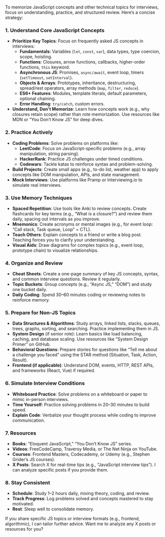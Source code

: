 To memorize JavaScript concepts and other technical topics for interviews, focus on understanding, practice, and structured review. Here’s a concise strategy:

### 1. **Understand Core JavaScript Concepts**
   - **Prioritize Key Topics**: Focus on frequently asked JS concepts in interviews:
     - **Fundamentals**: Variables (`let`, `const`, `var`), data types, type coercion, scope, hoisting.
     - **Functions**: Closures, arrow functions, callbacks, higher-order functions, `this` keyword.
     - **Asynchronous JS**: Promises, `async/await`, event loop, timers (`setTimeout`, `setInterval`).
     - **Objects & Arrays**: Prototypes, inheritance, destructuring, spread/rest operators, array methods (`map`, `filter`, `reduce`).
     - **ES6+ Features**: Modules, template literals, default parameters, optional chaining.
     - **Error Handling**: `try/catch`, custom errors.
   - **Understand, Don’t Memorize**: Learn how concepts work (e.g., why closures retain scope) rather than rote memorization. Use resources like MDN or “You Don’t Know JS” for deep dives.

### 2. **Practice Actively**
   - **Coding Problems**: Solve problems on platforms like:
     - **LeetCode**: Focus on JavaScript-specific problems (e.g., array manipulation, string parsing).
     - **HackerRank**: Practice JS challenges under timed conditions.
     - **Codewars**: Tackle katas to reinforce syntax and problem-solving.
   - **Build Projects**: Create small apps (e.g., to-do list, weather app) to apply concepts like DOM manipulation, APIs, and state management.
   - **Mock Interviews**: Use platforms like Pramp or Interviewing.io to simulate real interviews.

### 3. **Use Memory Techniques**
   - **Spaced Repetition**: Use tools like Anki to review concepts. Create flashcards for key terms (e.g., “What is a closure?”) and review them daily, spacing out intervals as you improve.
   - **Mnemonics**: Create acronyms or mental images (e.g., for event loop: “Call stack, Task queue, Loop” = CTL).
   - **Teach Others**: Explain concepts to a friend or write a blog post. Teaching forces you to clarify your understanding.
   - **Visual Aids**: Draw diagrams for complex topics (e.g., event loop, prototype chain) to visualize relationships.

### 4. **Organize and Review**
   - **Cheat Sheets**: Create a one-page summary of key JS concepts, syntax, and common interview questions. Review it regularly.
   - **Topic Buckets**: Group concepts (e.g., “Async JS,” “DOM”) and study one bucket daily.
   - **Daily Coding**: Spend 30–60 minutes coding or reviewing notes to reinforce memory.

### 5. **Prepare for Non-JS Topics**
   - **Data Structures & Algorithms**: Study arrays, linked lists, stacks, queues, trees, graphs, sorting, and searching. Practice implementing them in JS.
   - **System Design** (if senior role): Learn basics like load balancing, caching, and database scaling. Use resources like “System Design Primer” on GitHub.
   - **Behavioral Questions**: Prepare stories for questions like “Tell me about a challenge you faced” using the STAR method (Situation, Task, Action, Result).
   - **Frontend (if applicable)**: Understand DOM, events, HTTP, REST APIs, and frameworks (React, Vue) if required.

### 6. **Simulate Interview Conditions**
   - **Whiteboard Practice**: Solve problems on a whiteboard or paper to mimic in-person interviews.
   - **Time Yourself**: Practice solving problems in 20–30 minutes to build speed.
   - **Explain Code**: Verbalize your thought process while coding to improve communication.

### 7. **Resources**
   - **Books**: “Eloquent JavaScript,” “You Don’t Know JS” series.
   - **Videos**: FreeCodeCamp, Traversy Media, or The Net Ninja on YouTube.
   - **Courses**: Frontend Masters, Codecademy, or Udemy (e.g., Stephen Grider’s JS courses).
   - **X Posts**: Search X for real-time tips (e.g., “JavaScript interview tips”). I can analyze specific posts if you provide them.

### 8. **Stay Consistent**
   - **Schedule**: Study 1–2 hours daily, mixing theory, coding, and review.
   - **Track Progress**: Log problems solved and concepts mastered to stay motivated.
   - **Rest**: Sleep well to consolidate memory.

If you share specific JS topics or interview formats (e.g., frontend, algorithmic), I can tailor further advice. Want me to analyze any X posts or resources for you?